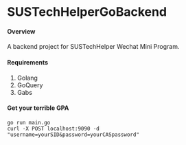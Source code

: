 # SUSTechHelperGoBackend

#### Overview

A backend project for SUSTechHelper Wechat Mini Program.  

#### Requirements
1. Golang 
2. GoQuery
3. Gabs

#### Get your terrible GPA

```
go run main.go
curl -X POST localhost:9090 -d "username=yourSID&password=yourCASpassword"
```
